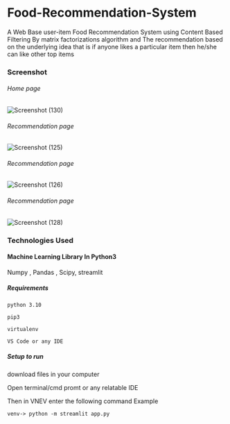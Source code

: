 # Food-Recommendation-System
A Web Base user-item Food Recommendation System using Content Based Filtering By matrix factorizations algorithm and
The recommendation based on the underlying idea that is if anyone likes a particular item then he/she can like other top items

### Screenshot

###### Home page
![Screenshot (130)](https://user-images.githubusercontent.com/72783950/192286207-32cd8003-5eaa-46a7-81f7-13a3debd2ff7.png)

###### Recommendation page
![Screenshot (125)](https://user-images.githubusercontent.com/72783950/192284848-e3f83e12-8e8c-4237-99fc-78b0cc6adac9.png)

###### Recommendation page
![Screenshot (126)](https://user-images.githubusercontent.com/72783950/192285168-6bff0ced-3fd5-42fe-9821-5bf0b3e42bc9.png)

###### Recommendation page
![Screenshot (128)](https://user-images.githubusercontent.com/72783950/192285738-6689646c-77be-4fda-bb73-c66f712d6b4f.png)

### Technologies Used

#### Machine Learning Library In Python3
Numpy , Pandas , Scipy, streamlit

##### Requirements
```
python 3.10

pip3

virtualenv

VS Code or any IDE
```
##### Setup to run

download files in your computer

Open terminal/cmd promt or any relatable IDE

Then in VNEV enter the following command
Example

```
venv-> python -m streamlit app.py
```

